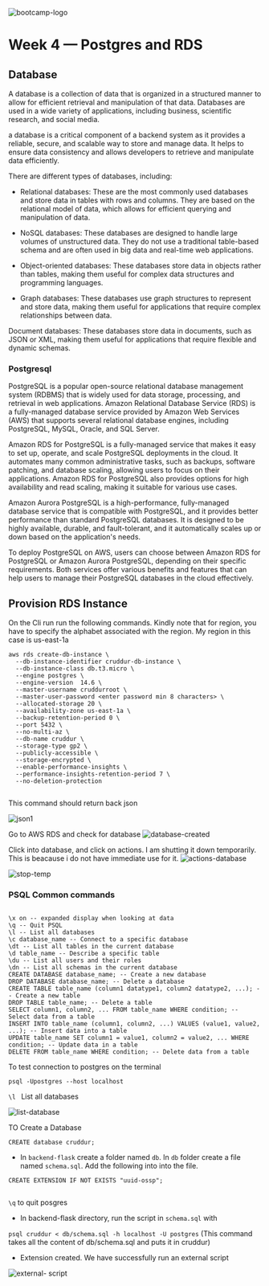 
![bootcamp-logo](https://user-images.githubusercontent.com/113374279/226582654-70a97688-d573-4fbe-8786-7ca7ae766207.png)

# Week 4 — Postgres and RDS

## Database

A database is a collection of data that is organized in a structured manner to allow for efficient retrieval and manipulation of that data. Databases are used in a wide variety of applications, including business, scientific research, and social media.

a database is a critical component of a backend system as it provides a reliable, secure, and scalable way to store and manage data. It helps to ensure data consistency and allows developers to retrieve and manipulate data efficiently.

There are different types of databases, including:

- Relational databases: These are the most commonly used databases and store data in tables with rows and columns. They are based on the relational model of data, which allows for efficient querying and manipulation of data.

- NoSQL databases: These databases are designed to handle large volumes of unstructured data. They do not use a traditional table-based schema and are often used in big data and real-time web applications.

- Object-oriented databases: These databases store data in objects rather than tables, making them useful for complex data structures and programming languages.

- Graph databases: These databases use graph structures to represent and store data, making them useful for applications that require complex relationships between data.

Document databases: These databases store data in documents, such as JSON or XML, making them useful for applications that require flexible and dynamic schemas.

### Postgresql

PostgreSQL is a popular open-source relational database management system (RDBMS) that is widely used for data storage, processing, and retrieval in web applications. Amazon Relational Database Service (RDS) is a fully-managed database service provided by Amazon Web Services (AWS) that supports several relational database engines, including PostgreSQL, MySQL, Oracle, and SQL Server.

Amazon RDS for PostgreSQL is a fully-managed service that makes it easy to set up, operate, and scale PostgreSQL deployments in the cloud. It automates many common administrative tasks, such as backups, software patching, and database scaling, allowing users to focus on their applications. Amazon RDS for PostgreSQL also provides options for high availability and read scaling, making it suitable for various use cases.

Amazon Aurora PostgreSQL is a high-performance, fully-managed database service that is compatible with PostgreSQL, and it provides better performance than standard PostgreSQL databases. It is designed to be highly available, durable, and fault-tolerant, and it automatically scales up or down based on the application's needs.

To deploy PostgreSQL on AWS, users can choose between Amazon RDS for PostgreSQL or Amazon Aurora PostgreSQL, depending on their specific requirements. Both services offer various benefits and features that can help users to manage their PostgreSQL databases in the cloud effectively.

## Provision RDS Instance
On the Cli run run the following commands. Kindly note that for region, you have to specify the alphabet associated with the region.
My region in this case is us-east-1a

```
aws rds create-db-instance \
  --db-instance-identifier cruddur-db-instance \
  --db-instance-class db.t3.micro \
  --engine postgres \
  --engine-version  14.6 \
  --master-username cruddurroot \
  --master-user-password <enter password min 8 characters> \
  --allocated-storage 20 \
  --availability-zone us-east-1a \
  --backup-retention-period 0 \
  --port 5432 \
  --no-multi-az \
  --db-name cruddur \
  --storage-type gp2 \
  --publicly-accessible \
  --storage-encrypted \
  --enable-performance-insights \
  --performance-insights-retention-period 7 \
  --no-deletion-protection
  
  ```

This command should return back json

![json1](https://user-images.githubusercontent.com/113374279/226708106-bd2c34e6-eb8a-4796-8aad-e7271132051a.png)


Go to AWS RDS and check for database
![database-created](https://user-images.githubusercontent.com/113374279/226709470-aefede8a-5b0d-44b3-95db-8a5c3775bb74.png)


Click into database, and click on actions.  I am shutting it down temporarily. This is beacause i do not have immediate use for it. 
![actions-database](https://user-images.githubusercontent.com/113374279/226709894-a98da60f-5063-4e59-8c42-b0add82c1196.png)


![stop-temp](https://user-images.githubusercontent.com/113374279/226710332-be4b35fc-b2f9-45df-b5e4-b40e64b14468.png)

### PSQL Common commands

```

\x on -- expanded display when looking at data
\q -- Quit PSQL
\l -- List all databases
\c database_name -- Connect to a specific database
\dt -- List all tables in the current database
\d table_name -- Describe a specific table
\du -- List all users and their roles
\dn -- List all schemas in the current database
CREATE DATABASE database_name; -- Create a new database
DROP DATABASE database_name; -- Delete a database
CREATE TABLE table_name (column1 datatype1, column2 datatype2, ...); -- Create a new table
DROP TABLE table_name; -- Delete a table
SELECT column1, column2, ... FROM table_name WHERE condition; -- Select data from a table
INSERT INTO table_name (column1, column2, ...) VALUES (value1, value2, ...); -- Insert data into a table
UPDATE table_name SET column1 = value1, column2 = value2, ... WHERE condition; -- Update data in a table
DELETE FROM table_name WHERE condition; -- Delete data from a table

```

To test connection to postgres on the terminal

```
psql -Upostgres --host localhost

```

`\l ` List all databases

![list-database](https://user-images.githubusercontent.com/113374279/226714791-db982c17-11d3-40e7-bd20-6770787589bc.png)

TO Create a Database

`CREATE database cruddur;`

- In `backend-flask` create a folder named `db`. In `db` folder create a file named `schema.sql`. Add the following into into the file.

```
CREATE EXTENSION IF NOT EXISTS "uuid-ossp";


```

`\q` to quit posgres

- In backend-flask directory, run the script in `schema.sql` with 

`psql cruddur < db/schema.sql -h localhost -U postgres` (This command takes all the content of db/schema.sql and puts it in cruddur)

- Extension created. We have successfully run an external script

![external- script](https://user-images.githubusercontent.com/113374279/226736022-84c95249-0a4c-4ab0-8c9b-23dac3e13a3c.png)











